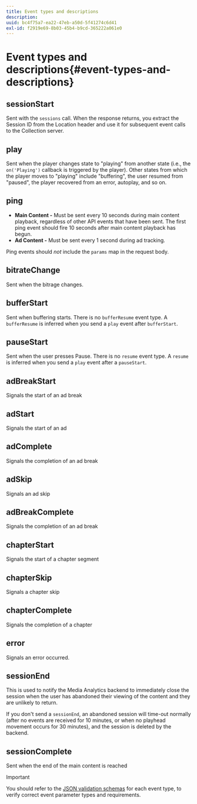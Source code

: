 ```yaml
---
title: Event types and descriptions
description: 
uuid: bc4f75a7-ea22-47eb-a50d-5f41274c6d41
exl-id: f2919e69-8b03-45b4-b9cd-365222a061e0
---
```

# Event types and descriptions{#event-types-and-descriptions}

## sessionStart

Sent with the `sessions` call. When the response returns, you extract the Session ID from the Location header and use it for subsequent event calls to the Collection server.

## play

Sent when the player changes state to "playing" from another state (i.e., the `on('Playing')` callback is triggered by the player). Other states from which the player moves to "playing" include "buffering", the user resumed from "paused", the player recovered from an error, autoplay, and so on. 

## ping

* **Main Content -** Must be sent every 10 seconds during main content playback, regardless of other API events that have been sent. The first ping event should fire 10 seconds after main content playback has begun. 
* **Ad Content -** Must be sent every 1 second during ad tracking.

Ping events should *not* include the `params` map in the request body.

## bitrateChange

Sent when the bitrage changes.

## bufferStart

Sent when buffering starts. There is no `bufferResume` event type. A `bufferResume` is inferred when you send a `play` event after `bufferStart`.

## pauseStart

Sent when the user presses Pause. There is no `resume` event type. A `resume` is inferred when you send a `play` event after a `pauseStart`.

## adBreakStart

Signals the start of an ad break 

## adStart

Signals the start of an ad 

## adComplete

Signals the completion of an ad break

## adSkip

Signals an ad skip

## adBreakComplete

Signals the completion of an ad break

## chapterStart

Signals the start of a chapter segment

## chapterSkip

Signals a chapter skip

## chapterComplete

Signals the completion of a chapter

## error

Signals an error occurred.

## sessionEnd

This is used to notify the Media Analytics backend to immediately close the session when the user has abandoned their viewing of the content and they are unlikely to return.

If you don't send a `sessionEnd`, an abandoned session will time-out normally (after no events are received for 10 minutes, or when no playhead movement occurs for 30 minutes), and the session is deleted by the backend.

## sessionComplete

Sent when the end of the main content is reached

>[!IMPORTANT]
>
>You should refer to the [JSON validation schemas](/help/media-collection-api/mc-api-ref/mc-api-json-validation.md) for each event type, to verify correct event parameter types and requirements.
